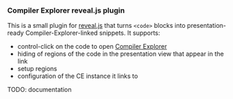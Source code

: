 ### Compiler Explorer reveal.js plugin

This is a small plugin for [reveal.js](https://revealjs.com/) that turns `<code>` blocks
into presentation-ready Compiler-Explorer-linked snippets. It supports:

- control-click on the code to open [Compiler Explorer](https://compiler-explorer.com)
- hiding of regions of the code in the presentation view that appear in the link
- setup regions
- configuration of the CE instance it links to


TODO: documentation
